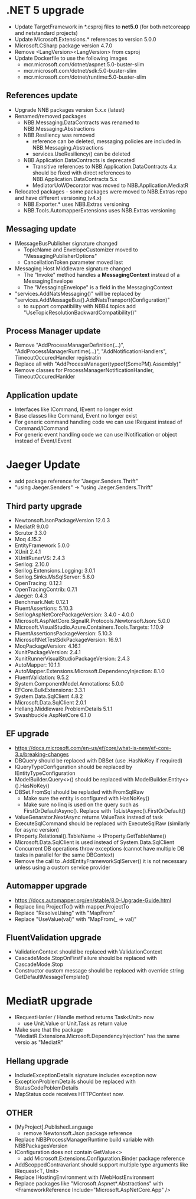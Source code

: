 # .NET 5 upgrade
* Update TargetFramework in *.csproj files to **net5.0** (for both netcoreapp and netstandard projects)
* Update Microsoft.Extensions.*  references to version 5.0.0
* Microsoft.CSharp package version 4.7.0
* Remove \<LangVersion\>\<LangVersion\> from csproj
* Update Dockerfile to use the following images
  * mcr.microsoft.com/dotnet/aspnet:5.0-buster-slim
  * mcr.microsoft.com/dotnet/sdk:5.0-buster-slim
  * mcr.microsoft.com/dotnet/runtime:5.0-buster-slim

## References update 
* Upgrade NNB packages version 5.x.x (latest)
* Renamed/removed packages
  * NBB.Messaging.DataContracts was renamed to NBB.Messaging.Abstractions
  * NBB.Resiliency was removed 
    * reference can be deleted, messaging policies are included in NBB.Messaging.Abstractions
    * services.UseResiliency() can be deleted
  * NBB.Application.DataContracts is deprecated
    * Transitive references to NBB.Application.DataContracts 4.x should be fixed with direct references to NBB.Application.DataContracts 5.x
    * MediatorUoWDecorator was moved to NBB.Application.MediatR
* Relocated packages - some packages were moved to NBB.Extras repo and have different versioning (v4.x)
  * NBB.Exporter.* uses NBB.Extras versioning
  * NBB.Tools.AutomapperExtensions uses NBB.Extras versioning


## Messaging update
* IMessageBusPublisher signature changed
  * TopicName and EnvelopeCustomizer moved to "MessagingPublisherOptions"
  * CancellationToken parameter moved last
* Messaging Host Middleware signature changed
  * The "Invoke" method handles a **MessagingContext** instead of a MessagingEnvelope
  * The "MessagingEnvelope" is a field in the MessagingContext
* "services.AddNatsMessaging()" will be replaced by "services.AddMessageBus().AddNatsTransport(Configuration)"
  * to support compatibility with NBB4 topics add "UseTopicResolutionBackwardCompatibility()"

## Process Manager update
* Remove "AddProcessManagerDefinition(...)", "AddProcessManagerRuntime(...)", "AddNotificationHandlers", TimeoutOccuredHandler registratin
* Replace all with "AddProcessManager(typeof(SomePM).Assembly)"
* Remove classes for ProcessManagerNotificationHandler, TimeoutOccuredHanlder


## Application update
* Interfaces like ICommand, IEvent no longer exist
* Base classes like Command, Event no longer exist
* For generic command handling code we can use IRequest instead of Command/ICommand
* For generic event handling code we can use INotification or object instead of Event/IEvent


# Jaeger Update
* add package reference for "Jaeger.Senders.Thrift"
* "using Jaeger.Senders" -> "using Jaeger.Senders.Thrift"


## Third party upgrade
* NewtonsoftJsonPackageVersion 12.0.3
* MediatR 9.0.0
* Scrutor 3.3.0
* Moq 4.15.2
* EntityFramework 5.0.0
* XUnit 2.4.1
* XUnitRunerVS: 2.4.3
* Serilog: 2.10.0
* Serilog.Extensions.Logging: 3.0.1
* Serilog.Sinks.MsSqlServer: 5.6.0
* OpenTracing: 0.12.1
* OpenTracingContrib: 0.7.1
* Jaeger: 0.4.3
* Benchmark.Net: 0.12.1
* FluentAssertions: 5.10.3
* SerilogAspNetCorePackageVersion: 3.4.0 - 4.0.0
* Microsoft.AspNetCore.SignalR.Protocols.NewtonsoftJson: 5.0.0
* Microsoft.VisualStudio.Azure.Containers.Tools.Targets: 1.10.9
* FluentAssertionsPackageVersion: 5.10.3
* MicrosoftNetTestSdkPackageVersion:  16.9.1
* MoqPackageVersion: 4.16.1
* XunitPackageVersion: 2.4.1
* XunitRunnerVisualStudioPackageVersion: 2.4.3
* AutoMapper: 10.1.1
* AutoMapper.Extensions.Microsoft.DependencyInjection: 8.1.0
* FluentValidation: 9.5.2
* System.ComponentModel.Annotations: 5.0.0
* EFCore.BulkExtensions: 3.3.1
* System.Data.SqlClient 4.8.2
* Microsoft.Data.SqlClient 2.0.1
* Hellang.Middleware.ProblemDetails 5.1.1
* Swashbuckle.AspNetCore 6.1.0

## EF upgrade
* https://docs.microsoft.com/en-us/ef/core/what-is-new/ef-core-3.x/breaking-changes
* DBQuery should be replaced with DBSet (use .HasNoKey if required)
* IQueryTypeConfiguration<TQuery> should be replaced by IEntityTypeConfiguration<TEntity>
* ModelBuilder.Query<>() should be replaced with ModelBuilder.Entity<>().HasNoKey()
* DBSet.FromSql should be repladed with FromSqlRaw
  * Make sure the entity is configured with HasNoKey()
  * Make sure no linq is used on the query such as FirstOrDefaultAsync(). Replace with ToListAsync().FirstOrDefault()
* ValueGenarator.NextAsync returns ValueTask instead of task
* ExecuteSqlCommand should be replaced with ExecuteSqlRaw (similarly for async version)
* IProperty.Relational().TableName -> IProperty.GetTableName()
* Microsoft.Data.SqlClient is used instead of System.Data.SqlClient
* Concurrent DB operations throw exceptions (cannot have multiple DB tasks in parallel for the same DBContext)
* Remove the call to .AddEntityFrameworkSqlServer() it is not necessary unless using a custom service provider

## Automapper upgrade
* https://docs.automapper.org/en/stable/8.0-Upgrade-Guide.html
* Replace linq ProjectTo() with mapper.ProjectTo
* Replace "ResolveUsing" with "MapFrom"
* Replace "UseValue(val)" with "MapFrom(_ => val)"

## FluentValidation upgrade
* ValidationContext should be replaced with ValidationContext<T>
* CascadeMode.StopOnFirstFailure should be replaced with CascadeMode.Stop
* Constructor custom message should be replaced with override string GetDefaultMessageTemplate()

# MediatR upgrade
* IRequestHanler / Handle method returns Task\<Unit> now
  * use Unit.Value or Unit.Task as return value
* Make sure that the package "MediatR.Extensions.Microsoft.DependencyInjection" has the same versio as  "MediatR"

## Hellang upgrade
* IncludeExceptionDetails signature includes exception now
* ExceptionProblemDetails should be replaced with StatusCodePoblemDetails
* MapStatus code receives HTTPContext now.

## OTHER
* [MyProject].PublishedLanguage
  * remove Newtonsoft.Json package reference
* Replace NBBProcessManagerRuntime build variable with NBBPackagesVersion
* IConfiguration does not contain GetValue<>
  * add Microsoft.Extensions.Configuration.Binder package reference
* AddScoppedContravariant should support multiple type arguments like IRequest<T, Unit>
* Replace IHostingEnvironment with IWebHostEnvironment 
* Replace packages like "Microsoft.Aspnet*.Abstractions" with \<FrameworkReference Include="Microsoft.AspNetCore.App" /\>
